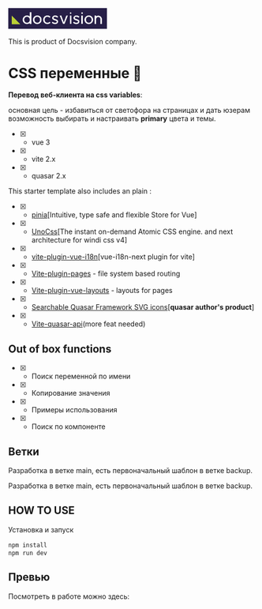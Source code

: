 <img src="src/assets/img/logo1.png"  width="200px">

This is product of Docsvision company.

# CSS переменные 🌹

**Перевод веб-клиента на css variables**:

основная цель - избавиться от светофора на страницах и дать юзерам возможность выбирать и настраивать **primary** цвета и темы.

- [x] - vue 3
- [x] - vite 2.x
- [x] - quasar 2.x

This starter template also includes an plain :

- [x] - [pinia](https://github.com/vuejs/pinia)[Intuitive, type safe and flexible Store for Vue]
- [x] - [UnoCss](https://github.com/antfu/unocss)[The instant on-demand Atomic CSS engine. and next architecture for windi css v4]
- [x] - [vite-plugin-vue-i18n](https://github.com/intlify/bundle-tools/tree/main/packages/vite-plugin-vue-i18n)[vue-i18n-next plugin for vite]
- [x] - [Vite-plugin-pages](https://github.com/hannoeru/vite-plugin-pages) - file system based routing
- [x] - [Vite-plugin-vue-layouts](https://github.com/JohnCampionJr/vite-plugin-vue-layouts) - layouts for pages
- [x] - [Searchable Quasar Framework SVG icons](https://github.com/hawkeye64/iconexplorer.app)[**quasar author's product**]
- [x] - [Vite-quasar-api](https://github.com/fyeeme/vite-quasar-api)(more feat needed)

## Out of box functions

- [x] - Поиск переменной по имени
- [x] - Копирование значения
- [x] - Примеры использования
- [x] - Поиск по компоненте

## Ветки

Разработка в ветке main, есть первоначальный шаблон в ветке backup.

Разработка в ветке main, есть первоначальный шаблон в ветке backup.

## HOW TO USE

Установка и запуск

```shell
npm install
npm run dev
```

## Превью

Посмотреть в работе можно здесь:
